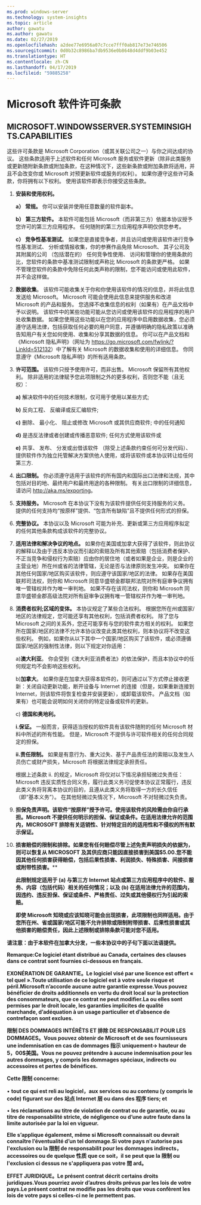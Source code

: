 ```yaml
---
ms.prod: windows-server
ms.technology: system-insights
ms.topic: article
author: gawatu
ms.author: gawatu
ms.date: 02/27/2019
ms.openlocfilehash: a2dee77e6956a07c7cce7fff0ab817e73e746506
ms.sourcegitcommit: 0d0b32c8986ba7db9536e0b8648d4ddf9b03e452
ms.translationtype: HT
ms.contentlocale: zh-CN
ms.lasthandoff: 04/17/2019
ms.locfileid: "59885258"
---
```

# <a name="microsoft-software-license-terms"></a>Microsoft 软件许可条款

## <a name="microsoftwindowsserversysteminsightscapabilities"></a>MICROSOFT.WINDOWSSERVER.SYSTEMINSIGHTS.CAPABILITIES

这些许可条款是 Microsoft Corporation（或其关联公司之一）与你之间达成的协议。 这些条款适用于上述软件和任何 Microsoft 服务或软件更新（除非此类服务或更新随附新条款或附加条款，在这种情况下，这些新条款或附加条款将适用，并且不会改变你或 Microsoft 对预更新软件或服务的权利）。 如果你遵守这些许可条款，你将拥有以下权利。 使用该软件即表示你接受这些条款。

1. **安装和使用权利。**

   **a） 常规。** 你可以安装并使用任意数量的软件副本。

   **b） 第三方软件。** 本软件可能包括 Microsoft（而非第三方）依据本协议授予您许可的第三方应用程序。 任何随附的第三方应用程序声明仅供您参考。

   **c） 竞争性基准测试**。 如果您是直接竞争者，并且访问或使用该软件进行竞争性基准测试、 分析或情报收集，你的参赛作品免除 Microsoft、 其子公司及其附属的公司 （包括潜在的） 任何竞争性使用、 访问和管理你的使用条款的比，您软件的条款中基准测试限制或声称比 Microsoft 的条款更严格。 如果不管理您软件的条款中免除任何此类声称的限制，您不能访问或使用此软件，并不会这样做。

2. **数据收集**。 该软件可能收集关于你和你使用该软件的情况的信息，并将此信息发送给 Microsoft。 Microsoft 可能会使用此信息来提供服务和改进 Microsoft 的产品和服务。 您选择不收集信息的权利（如果有）在产品文档中予以说明。 该软件中的某些功能可能从您访问或使用该软件的应用程序的用户处收集数据。 如果您使用这些功能以在您的应用程序中启用数据收集，您必须遵守适用法律，包括获取任何必要的用户同意，并遵循明确的隐私政策以准确告知用户有关您如何使用、收集和分享其数据的信息。 你可以在产品文档和《Microsoft 隐私声明》（网址为 <https://go.microsoft.com/fwlink/?LinkId=512132>）中了解有关 Microsoft 的数据收集和使用的详细信息。 你同意遵守《Microsoft 隐私声明》的所有适用条款。

3. **许可范围。** 该软件只授予使用许可，而非出售。 Microsoft 保留所有其他权利。 除非适用的法律赋予您此项限制之外的更多权利，否则您不能（且无权）：

   **a)** 解决软件中的任何技术限制，仅可用于使用以某些方式;

   **b)** 反向工程、 反编译或反汇编软件;

   **c)** 删除、 最小化、 阻止或修改 Microsoft 或其供应商软件; 中的任何通知

   **d)** 是违反法律或者创建或传播恶意软件; 任何方式使用该软件或

   **e)** 共享、 发布、 分发或出借该软件 （除受上述条款约束任何可分发代码）、 提供软件作为独立托管解决方案供他人使用，或将该软件或本协议转让给任何第三方.

4. **出口限制。** 你必须遵守适用于该软件的所有国内和国际出口法律和法规，其中包括对目的地、最终用户和最终用途的各种限制。 有关出口限制的详细信息，请访问 <http://aka.ms/exporting>。

5. **支持服务。** Microsoft 在本协议下没有为该软件提供任何支持服务的义务。 提供的任何支持均“按原样”提供、“包含所有缺陷”且不提供任何形式的担保。

6. **完整协议。** 本协议以及 Microsoft 可能为补充、更新或第三方应用程序拟定的任何其他条款构成该软件的完整协议。

7. **适用法律和解决争议的地点。** 如果你在美国或加拿大获得了该软件，则此协议的解释以及由于违反本协议而引起的索赔及所有其他索赔（包括消费者保护、不正当竞争和侵权行为索赔）应由你的居住地（或者如果是企业，则是企业的主营业地）所在州或省的法律管辖，无论是否与法律原则发生冲突。 如果你在其他任何国家/地区购买该软件，则应遵守该国家/地区的法律。 如果存在美国联邦司法权，则你和 Microsoft 同意华盛顿金郡联邦法院对所有庭审争议拥有唯一管辖权并作为唯一审判地。 如果不存在该司法权，则你和 Microsoft 同意华盛顿金郡高级法院对所有庭审争议拥有唯一管辖权并作为唯一审判地。

8. **消费者权利;区域的变体。** 本协议规定了某些合法权利。 根据您所在州或国家/地区的法律规定，您可能还享有其他权利，包括消费者权利。 除了您与 Microsoft 之间的关系外，您还可能享有与您的软件卖方相关的权利。 如果您所在国家/地区的法律不允许本协议改变此类其他权利，则本协议将不改变这些权利。 例如，如果你从以下其中一个国家/地区购买了该软件，或必须遵循国家/地区的强制性法律，则以下规定对你适用：

   a)**澳大利亚**。 你会受到《澳大利亚消费者法》的依法保护，而且本协议中的任何规定均不会影响这些权利。

   b)**加拿大**。 如果你是在加拿大获得本软件的，则可通过以下方式停止接收更新：关闭自动更新功能，断开设备与 Internet 的连接（但是，如果重新连接到 Internet，则该软件将恢复检查并安装更新），或卸载该软件。 产品文档（如果有）也可能会说明如何关闭你的特定设备或软件的更新。

   c) **德国和奥地利。**

      **i.保证。** 一般而言，获得适当授权的软件具有该软件随附的任何 Microsoft 材料中所述的所有性能。 但是，Microsoft 不提供与许可软件相关的任何合同规定的担保。

      **ii.责任限制。** 如果是有意行为、重大过失、基于产品责任法的索赔以及发生人员伤亡或财产损失，Microsoft 将根据法律规定承担责任。

    根据上述条款 ii. 的规定，Microsoft 将仅对以下情况承担轻微过失责任：Microsoft 违反实质性合同义务，履行此类义务可促使本协议正常履行，违反此类义务将背离本协议的目的，且遵从此类义务将取得一方的长久信任（即“基本义务”）。 在其他轻微过失情况下，Microsoft 不对轻微过失负责。

9. **担保免责声明。该软件“按原样”授予许可。使用该软件的风险需由你自行承担。Microsoft 不提供任何明示的担保、保证或条件。在适用法律允许的范围内，MICROSOFT 排除有关适销性、针对特定目的的适用性和不侵权的所有默示保证。**

10. **损害赔偿的限制和排除。如果您有任何赔偿尽管上述免责声明损失的依据为，则可以恢复从 MICROSOFT 及其供应商只能因直接损害到美国\$5.00.您不能因其他任何损害获得赔偿，包括后果性损害、利润损失、特殊损害、间接损害或附带性损害。****

    **此限制规定适用于 (a) 与第三方 Internet 站点或第三方应用程序中的软件、服务、内容（包括代码）相关的任何情况；以及 (b) 在适用法律允许的范围内，因违约、违反担保、保证或条件、严格责任、过失或其他侵权行为引起的索赔。**

    **即使 Microsoft 知晓或应该知晓可能会出现损害，此项限制也同样适用。由于您所在州、省或国家/地区可能不允许排除或限制附带损害、后果性损害或其他损害的赔偿责任，因此上述限制或排除条款可能对您不适用。**

**请注意：由于本软件在加拿大分发，一些本协议中的子句下面以法语提供。**

**Remarque:Ce logiciel étant distribué au Canada, certaines des clauses dans ce contrat sont fournies ci-dessous en français.**

**EXONÉRATION DE GARANTIE。Le logiciel visé par une licence est offert « tel quel ».Toute utilisation de ce logiciel est à votre seule risque et péril.Microsoft n’accorde aucune autre garantie expresse.Vous pouvez bénéficier de droits additionnels en vertu du droit local sur la protection des consommateurs, que ce contrat ne peut modifier.La ou elles sont permises par le droit locale, les garanties implicites de qualité marchande, d’adéquation à un usage particulier et d’absence de contrefaçon sont exclues.**

**限制 DES DOMMAGES INTÉRÊTS ET 排除 DE RESPONSABILIT POUR LES DOMMAGES。Vous pouvez obtenir de Microsoft et de ses fournisseurs une indemnisation en cas de dommages 指示 uniquement-> hauteur de 5，00\$美国。Vous ne pouvez prétendre à aucune indemnisation pour les autres dommages, y compris les dommages spéciaux, indirects ou accessoires et pertes de bénéfices.**

**Cette 限制 concerne:**

• **tout ce qui est reli au logiciel，aux services ou au contenu (y compris le code) figurant sur des 站点 Internet 层 ou dans des 程序 tiers; et**

• **les réclamations au titre de violation de contrat ou de garantie, ou au titre de responsabilité stricte, de négligence ou d’une autre faute dans la limite autorisée par la loi en vigueur.**

**Elle s’applique également, même si Microsoft connaissait ou devrait connaître l’éventualité d’un tel dommage.Si votre pays n'autorise pas l'exclusion ou la 限制 de responsabilit pour les dommages indirects，accessoires ou de quelque 性质 que ce soit，il se peut que la 限制 ou l'exclusion ci dessus ne s'appliquera pas votre 間 ard。**

**EFFET JURIDIQUE。Le présent contrat décrit certains droits juridiques.Vous pourriez avoir d’autres droits prévus par les lois de votre pays.Le présent contrat ne modifie pas les droits que vous confèrent les lois de votre pays si celles-ci ne le permettent pas.**
